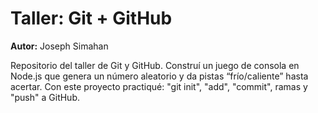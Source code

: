# Taller: Git + GitHub

**Autor:** Joseph Simahan

Repositorio del taller de Git y GitHub. Construí un juego de consola en Node.js que genera un número aleatorio y da pistas “frío/caliente” hasta acertar. Con este proyecto practiqué: "git init", "add", "commit", ramas y "push" a GitHub.
